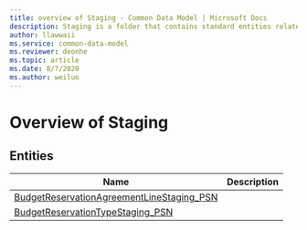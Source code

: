 ```yaml
---
title: overview of Staging - Common Data Model | Microsoft Docs
description: Staging is a folder that contains standard entities related to the Common Data Model.
author: llawwaii
ms.service: common-data-model
ms.reviewer: deonhe
ms.topic: article
ms.date: 8/7/2020
ms.author: weiluo
---
```


# Overview of Staging


## Entities

|Name|Description|
|---|---|
|[BudgetReservationAgreementLineStaging_PSN](BudgetReservationAgreementLineStaging_PSN.md)||
|[BudgetReservationTypeStaging_PSN](BudgetReservationTypeStaging_PSN.md)||
